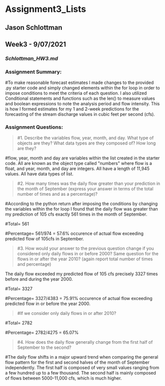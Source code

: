 # **Assignment3_Lists**
## Jason Schlottman
## Week3 - 9/07/2021
### *Schlottman_HW3.md*
### Assignment Summary:
 #To make reasonable forecast estimates I made changes to the provided .py starter code and simply changed elements within the for loop in order to impose conditions to meet the criteria of each question. I also utilized Conditional statements and functions such as the len() to measure values and boolean expressions to note the analysis period and flow intensity. This is how I formed estimates for my 1 and 2-week predictions for the forecasting of the stream discharge values in cubic feet per second (cfs).

### Assignment Questions:
> #1. Describe the variables flow, year, month, and day. What type of objects are they? What data types are they composed of? How long are they?

 #flow, year, month and day are variables within the list created in the starter code. All are known as the object type called "numbers" where flow is a float, and year, month, and day are integers. All have a length of 11,945 values. All have data types of list.

> #2. How many times was the daily flow greater than your prediction in the month of September (express your answer in terms of the total number of times and as a percentage)?

#According to the python return after imposing the conditions by changing the variables within the for loop I found that the daily flow was greater than my prediction of 105 cfs exactly 561 times in the month of September.

#Total= 561

#Percentage= 561/974 = 57.6% occurence of actual flow exceeding predicted flow of 105cfs in September.

> #3. How would your answer to the previous question change if you considered only daily flows in or before 2000? Same question for the flows in or after the year 2010? (again report total number of times and percentage)

The daily flow exceeded my predicted flow of 105 cfs precisely 3327 times before and during the year 2000.

#Total= 3327

#Percentage= 3327/4383 = 75.91% occurence of actual flow exceeding predicted flow in or before the year 2000.

> #If we consider only daily flows in or after 2010?

#Total= 2782

#Percentage= 2782/4275 = 65.07%

> #4. How does the daily flow generally change from the first half of September to the second?

#The daily flow shifts in a major upward trend when comparing the general flow pattern for the first and second halves of the month of September independently. The first half is composed of very small values ranging from a few hundred up to a few thousand. The second half is mainly composed of flows between 5000-11,000 cfs, which is much higher.

